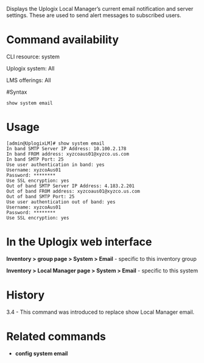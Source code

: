 <!-- 5.4 -->

Displays the Uplogix Local Manager’s current email notification and server settings. These are used to send alert messages to subscribed users.

# Command availability 

CLI resource: system

Uplogix system: All

LMS offerings: All

#Syntax 

```
show system email
```

# Usage 

```
[admin@UplogixLM]# show system email
In band SMTP Server IP Address: 10.100.2.178
In band FROM address: xyzcoaus01@xyzco.us.com
In band SMTP Port: 25
Use user authentication in band: yes
Username: xyzcoAus01
Password: ********
Use SSL encryption: yes
Out of band SMTP Server IP Address: 4.183.2.201
Out of band FROM address: xyzcoaus01@xyzco.us.com
Out of band SMTP Port: 25
Use user authentication out of band: yes
Username: xyzcoAus01
Password: ********
Use SSL encryption: yes
```

# In the Uplogix web interface

**Inventory > group page > System > Email** - specific to this inventory group

**Inventory > Local Manager page > System > Email** - specific to this system

# History 
3.4 - This command was introduced to replace show Local Manager email.

# Related commands 

- **config system email**
